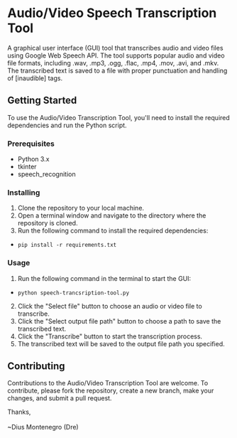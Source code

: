 # Audio/Video Speech Transcription Tool

A graphical user interface (GUI) tool that transcribes audio and video files using Google Web Speech API. The tool supports popular audio and video file formats, including .wav, .mp3, .ogg, .flac, .mp4, .mov, .avi, and .mkv. The transcribed text is saved to a file with proper punctuation and handling of [inaudible] tags.

## Getting Started

To use the Audio/Video Transcription Tool, you'll need to install the required dependencies and run the Python script.

### Prerequisites

* Python 3.x
* tkinter
* speech_recognition

### Installing

1. Clone the repository to your local machine.
2. Open a terminal window and navigate to the directory where the repository is cloned.
3. Run the following command to install the required dependencies:

- `pip install -r requirements.txt`


### Usage

1. Run the following command in the terminal to start the GUI:

- `python speech-trancsription-tool.py`


2. Click the "Select file" button to choose an audio or video file to transcribe.
3. Click the "Select output file path" button to choose a path to save the transcribed text.
4. Click the "Transcribe" button to start the transcription process.
5. The transcribed text will be saved to the output file path you specified.

## Contributing

Contributions to the Audio/Video Transcription Tool are welcome. To contribute, please fork the repository, create a new branch, make your changes, and submit a pull request.

Thanks, <br> <br>
~Dius Montenegro (Dre)
